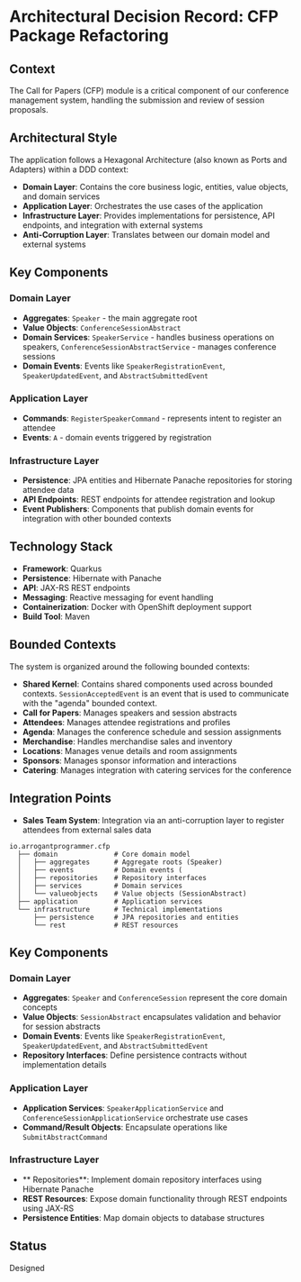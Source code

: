 # Architectural Decision Record: CFP Package Refactoring

## Context

The Call for Papers (CFP) module is a critical component of our conference management system, handling the submission and review of session proposals. 

## Architectural Style
The application follows a Hexagonal Architecture (also known as Ports and Adapters) within a DDD context:

- **Domain Layer**: Contains the core business logic, entities, value objects, and domain services
- **Application Layer**: Orchestrates the use cases of the application
- **Infrastructure Layer**: Provides implementations for persistence, API endpoints, and integration with external systems
- **Anti-Corruption Layer**: Translates between our domain model and external systems

## Key Components

### Domain Layer
- **Aggregates**: `Speaker` - the main aggregate root
- **Value Objects**: `ConferenceSessionAbstract`
- **Domain Services**: `SpeakerService` - handles business operations on speakers, `ConferenceSessionAbstractService` - manages conference sessions
- **Domain Events**: Events like `SpeakerRegistrationEvent`, `SpeakerUpdatedEvent`, and `AbstractSubmittedEvent`

### Application Layer
- **Commands**: `RegisterSpeakerCommand` - represents intent to register an attendee
- **Events**: `A` - domain events triggered by registration

### Infrastructure Layer
- **Persistence**: JPA entities and Hibernate Panache repositories for storing attendee data
- **API Endpoints**: REST endpoints for attendee registration and lookup
- **Event Publishers**: Components that publish domain events for integration with other bounded contexts

## Technology Stack
- **Framework**: Quarkus
- **Persistence**: Hibernate with Panache
- **API**: JAX-RS REST endpoints
- **Messaging**: Reactive messaging for event handling
- **Containerization**: Docker with OpenShift deployment support
- **Build Tool**: Maven

## Bounded Contexts
The system is organized around the following bounded contexts:
- **Shared Kernel**: Contains shared components used across bounded contexts. `SessionAcceptedEvent` is an event that is used to communicate with the "agenda" bounded context.
- **Call for Papers**: Manages speakers and session abstracts
- **Attendees**: Manages attendee registrations and profiles
- **Agenda**: Manages the conference schedule and session assignments
- **Merchandise**: Handles merchandise sales and inventory
- **Locations**: Manages venue details and room assignments
- **Sponsors**: Manages sponsor information and interactions
- **Catering**: Manages integration with catering services for the conference

## Integration Points
- **Sales Team System**: Integration via an anti-corruption layer to register attendees from external sales data

```
io.arrogantprogrammer.cfp
  ├── domain              # Core domain model
  │   ├── aggregates      # Aggregate roots (Speaker)
  │   ├── events          # Domain events (
  │   ├── repositories    # Repository interfaces
  │   ├── services        # Domain services
  │   └── valueobjects    # Value objects (SessionAbstract)
  ├── application         # Application services
  └── infrastructure      # Technical implementations
      ├── persistence     # JPA repositories and entities
      └── rest            # REST resources
```

## Key Components

### Domain Layer

- **Aggregates**: `Speaker` and `ConferenceSession` represent the core domain concepts
- **Value Objects**: `SessionAbstract` encapsulates validation and behavior for session abstracts
- **Domain Events**: Events like `SpeakerRegistrationEvent`, `SpeakerUpdatedEvent`, and `AbstractSubmittedEvent`
- **Repository Interfaces**: Define persistence contracts without implementation details

### Application Layer

- **Application Services**: `SpeakerApplicationService` and `ConferenceSessionApplicationService` orchestrate use cases
- **Command/Result Objects**: Encapsulate operations like `SubmitAbstractCommand`

### Infrastructure Layer

- ** Repositories**: Implement domain repository interfaces using Hibernate Panache
- **REST Resources**: Expose domain functionality through REST endpoints using JAX-RS
- **Persistence Entities**: Map domain objects to database structures

## Status

Designed
